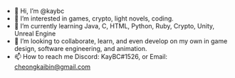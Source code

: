 - 👋 Hi, I’m @kaybc
- 👀 I’m interested in games, crypto, light novels, coding.
- 🌱 I’m currently learning Java, C, HTML, Python, Ruby, Crypto, Unity, Unreal Engine
- 💞️ I’m looking to collaborate, learn, and even develop on my own in game design, software engineering, and animation.
- 📫 How to reach me Discord: KayBC#1526, or Email: cheongkaibin@gmail.com

<!---
kaybc/kaybc is a ✨ special ✨ repository because its `README.md` (this file) appears on your GitHub profile.
You can click the Preview link to take a look at your changes.
--->
